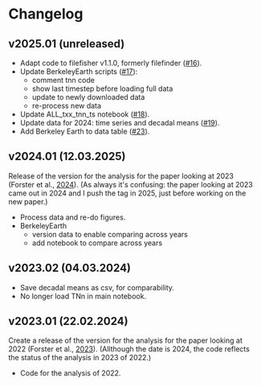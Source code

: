 
# Changelog

## v2025.01 (unreleased)

- Adapt code to filefisher v1.1.0, formerly filefinder ([#16](https://github.com/ClimateIndicator/cip_extremes/pull/16)).
- Update BerkeleyEarth scripts ([#17](https://github.com/ClimateIndicator/cip_extremes/pull/17)):
  - comment tnn code
  - show last timestep before loading full data
  - update to newly downloaded data
  - re-process new data
- Update ALL_txx_tnn_ts notebook ([#18](https://github.com/ClimateIndicator/cip_extremes/pull/18)).
- Update data for 2024: time series and decadal means ([#19](https://github.com/ClimateIndicator/cip_extremes/pull/19)).
- Add Berkeley Earth to data table ([#23](https://github.com/ClimateIndicator/cip_extremes/pull/23)).

## v2024.01 (12.03.2025)

Release of the version for the analysis for the paper looking at 2023 (Forster et al., [2024](https://doi.org/10.5194/essd-16-2625-2024)). (As always it's confusing: the paper looking at 2023 came out in 2024 and I push the tag in 2025, just before working on the new paper.)

- Process data and re-do figures.
- BerkeleyEarth
  - version data to enable comparing across years
  - add notebook to compare across years

## v2023.02 (04.03.2024)

- Save decadal means as csv, for comparability.
- No longer load TNn in main notebook.

## v2023.01 (22.02.2024)

Create a release of the version for the analysis for the paper looking at 2022 (Forster et al., [2023](https://essd.copernicus.org/articles/15/2295/2023/)). (Allthough the date is 2024, the code reflects the status of the analysis in 2023 of 2022.)

* Code for the analysis of 2022.
